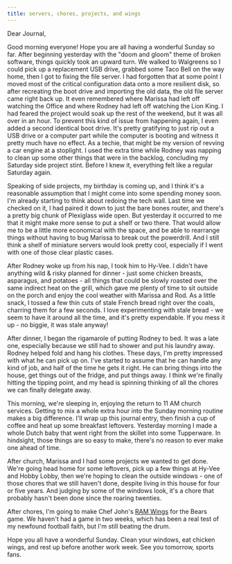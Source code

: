 ```yaml
---
title: servers, chores, projects, and wings
---
```


Dear Journal,

Good morning everyone! Hope you are all having a wonderful Sunday so
far. After beginning yesterday with the "doom and gloom" theme of broken
software, things quickly took an upward turn. We walked to Walgreens so
I could pick up a replacement USB drive, grabbed some Taco Bell on the
way home, then I got to fixing the file server. I had forgotten that at
some point I moved most of the critical configuration data onto a more
resilient disk, so after recreating the boot drive and importing the old
data, the old file server came right back up. It even remembered where
Marissa had left off watching the Office and where Rodney had left off
watching the Lion King. I had feared the project would soak up the rest
of the weekend, but it was all over in an hour. To prevent this kind of
issue from happening again, I even added a second identical boot drive.
It's pretty gratifying to just rip out a USB drive or a computer part
while the computer is booting and witness it pretty much have no effect.
As a techie, that might be my version of revving a car engine at a
stoplight. I used the extra time while Rodney was napping to clean up
some other things that were in the backlog, concluding my Saturday side
project stint. Before I knew it, everything felt like a regular Saturday
again.

Speaking of side projects, my birthday is coming up, and I think it's a
reasonable assumption that I might come into some spending money soon.
I'm already starting to think about redoing the tech wall. Last time we
checked on it, I had paired it down to just the bare bones router, and
there's a pretty big chunk of Plexiglass wide open. But yesterday it
occurred to me that it might make more sense to put a shelf or two
there. That would allow me to be a little more economical with the
space, and be able to rearrange things without having to bug Marissa to
break out the powerdrill. And I still think a shelf of miniature servers
would look pretty cool, especially if I went with one of those clear
plastic cases.

After Rodney woke up from his nap, I took him to Hy-Vee. I didn't have
anything wild & risky planned for dinner - just some chicken breasts,
asparagus, and potatoes - all things that could be slowly roasted over
the same indirect heat on the grill, which gave me plenty of time to sit
outside on the porch and enjoy the cool weather with Marissa and Rod. As
a little snack, I tossed a few thin cuts of stale French bread right
over the coals, charring them for a few seconds. I love experimenting
with stale bread - we seem to have it around all the time, and it's
pretty expendable. If you mess it up - no biggie, it was stale anyway!

After dinner, I began the rigamarole of putting Rodney to bed. It was a
late one, especially because we still had to shower and put his laundry
away. Rodney helped fold and hang his clothes. These days, I'm pretty
impressed with what he can pick up on. I've started to assume that he
can handle any kind of job, and half of the time he gets it right. He
can bring things into the house, get things out of the fridge, and put
things away. I think we're finally hitting the tipping point, and my
head is spinning thinking of all the chores we can finally delegate
away.

This morning, we're sleeping in, enjoying the return to 11 AM church
services. Getting to mix a whole extra hour into the Sunday morning
routine makes a big difference. I'll wrap up this journal entry, then
finish a cup of coffee and heat up some breakfast leftovers. Yesterday
morning I made a whole Dutch baby that went right from the skillet into
some Tupperware. In hindsight, those things are so easy to make, there's
no reason to ever make one ahead of time.

After church, Marissa and I had some projects we wanted to get done.
We're going head home for some leftovers, pick up a few things at Hy-Vee
and Hobby Lobby, then we're hoping to clean the outside windows - one of
those chores that we still haven't done, despite living in this house
for four or five years. And judging by some of the windows look, it's a
chore that probably hasn't been done since the roaring twenties.

After chores, I'm going to make Chef John's [RAM Wings] for the Bears
game. We haven't had a game in two weeks, which has been a real test of
my newfound football faith, but I'm still beating the drum.

Hope you all have a wonderful Sunday. Clean your windows, eat chicken
wings, and rest up before another work week. See you tomorrow, sports
fans.

  [RAM Wings]: https://www.youtube.com/watch?v=rBI8TceHD9k

